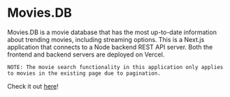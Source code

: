# Movies.DB
Movies.DB is a movie database that has the most up-to-date information about trending movies, including streaming options. This is a Next.js application that connects to a Node backend REST API server. Both the frontend and backend servers are deployed on Vercel.

```
NOTE: The movie search functionality in this application only applies to movies in the existing page due to pagination.  
```


Check it out [here](https://briankscheong.github.io/movies-db/)!

